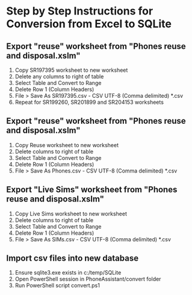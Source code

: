 # Step by Step Instructions for Conversion from Excel to SQLite

## Export "reuse" worksheet from "Phones reuse and disposal.xslm"
1. Copy SR197395 worksheet to new worksheet
2. Delete any columns to right of table
3. Select Table and Convert to Range
4. Delete Row 1 (Column Headers)
5. File > Save As SR197395.csv - CSV UTF-8 (Comma delimited) *.csv
6. Repeat for SR199260, SR201899 and SR204153 worksheets

## Export "reuse" worksheet from "Phones reuse and disposal.xslm"
1. Copy Reuse worksheet to new worksheet
2. Delete columns to right of table
3. Select Table and Convert to Range
4. Delete Row 1 (Column Headers)
5. File > Save As Phones.csv - CSV UTF-8 (Comma delimited) *.csv

## Export "Live Sims" worksheet from "Phones reuse and disposal.xslm"
1. Copy Live Sims worksheet to new worksheet
2. Delete columns to right of table
3. Select Table and Convert to Range
4. Delete Row 1 (Column Headers)
5. File > Save As SIMs.csv - CSV UTF-8 (Comma delimited) *.csv

## Import csv files into new database
1. Ensure sqlite3.exe exists in c:/temp/SQLite
2. Open PowerShell session in PhoneAssistant/convert folder
3. Run PowerShell script convert.ps1